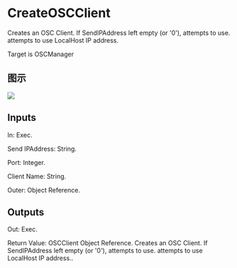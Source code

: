 # CreateOSCClient

Creates an OSC Client. If SendIPAddress left empty (or '0'), attempts to use. attempts to use LocalHost IP address.

Target is OSCManager

## 图示

![]($-20221218-18052615.png)

## Inputs

In: Exec.

Send IPAddress: String.

Port: Integer.

Client Name: String.

Outer: Object Reference.  

## Outputs

Out: Exec.

Return Value: OSCClient Object Reference. Creates an OSC Client. If SendIPAddress left empty (or '0'), attempts to use. attempts to use LocalHost IP address..

